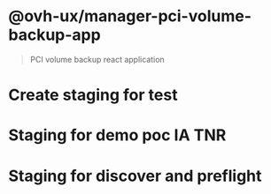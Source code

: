 # @ovh-ux/manager-pci-volume-backup-app

> PCI volume backup react application 
# Create staging for test
# Staging for demo poc IA TNR
# Staging for discover and preflight